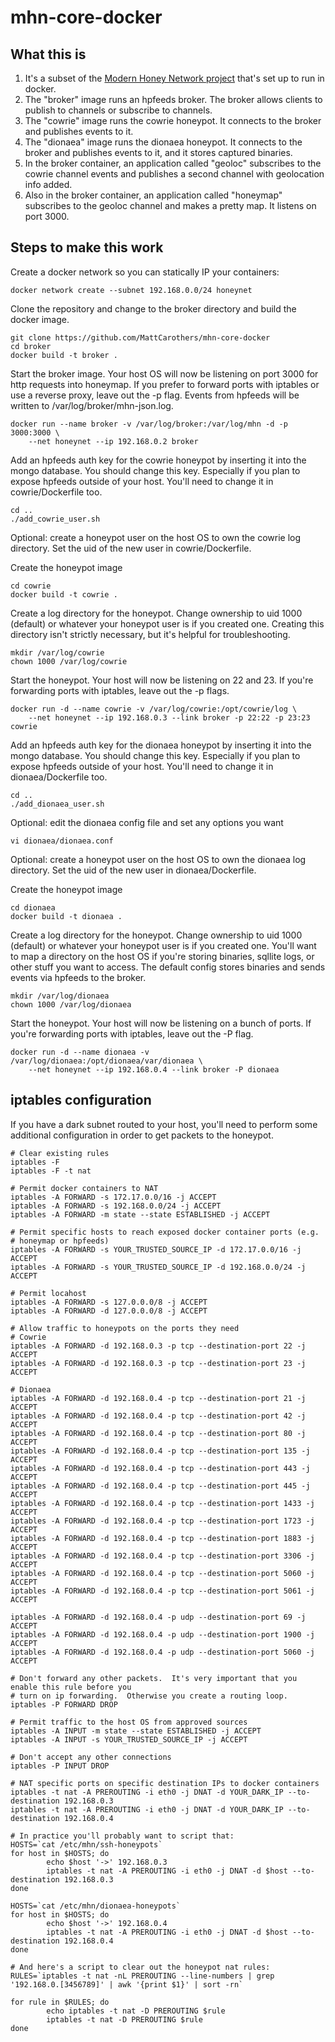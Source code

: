 # mhn-core-docker

## What this is

1. It's a subset of the [Modern Honey Network project](https://github.com/threatstream/mhn) that's set up to run in docker.
2. The "broker" image runs an hpfeeds broker.  The broker allows clients to publish to channels or subscribe to channels.
3. The "cowrie" image runs the cowrie honeypot.  It connects to the broker and publishes events to it.
4. The "dionaea" image runs the dionaea honeypot.  It connects to the broker and publishes events to it, and it stores captured binaries.
5. In the broker container, an application called "geoloc" subscribes to the cowrie channel events and publishes a second channel with geolocation info added.
6. Also in the broker container, an application called "honeymap" subscribes to the geoloc channel and makes a pretty map.  It listens on port 3000.

## Steps to make this work

Create a docker network so you can statically IP your containers:
```
docker network create --subnet 192.168.0.0/24 honeynet
```

Clone the repository and change to the broker directory and build the docker image.
```
git clone https://github.com/MattCarothers/mhn-core-docker
cd broker
docker build -t broker .
```

Start the broker image.  Your host OS will now be listening on port 3000 for http requests into
honeymap.  If you prefer to forward ports with iptables or use a reverse proxy, leave out the
-p flag.  Events from hpfeeds will be written to /var/log/broker/mhn-json.log.
```
docker run --name broker -v /var/log/broker:/var/log/mhn -d -p 3000:3000 \
	--net honeynet --ip 192.168.0.2 broker
```

Add an hpfeeds auth key for the cowrie honeypot by inserting it into the mongo
database.  You should change this key.  Especially if you plan to expose
hpfeeds outside of your host.  You'll need to change it in cowrie/Dockerfile
too.
```
cd ..
./add_cowrie_user.sh
```

Optional: create a honeypot user on the host OS to own the cowrie log
directory.  Set the uid of the new user in cowrie/Dockerfile.

Create the honeypot image
```
cd cowrie
docker build -t cowrie .
```

Create a log directory for the honeypot.  Change ownership to uid 1000 (default)
or whatever your honeypot user is if you created one.  Creating this directory
isn't strictly necessary, but it's helpful for troubleshooting.
```
mkdir /var/log/cowrie
chown 1000 /var/log/cowrie
```

Start the honeypot.  Your host will now be listening on 22 and 23.  If you're 
forwarding ports with iptables, leave out the -p flags.
```
docker run -d --name cowrie -v /var/log/cowrie:/opt/cowrie/log \
	--net honeynet --ip 192.168.0.3 --link broker -p 22:22 -p 23:23 cowrie
```

Add an hpfeeds auth key for the dionaea honeypot by inserting it into the
mongo database.  You should change this key.  Especially if you plan to expose
hpfeeds outside of your host.  You'll need to change it in dionaea/Dockerfile
too.
```
cd ..
./add_dionaea_user.sh
```

Optional: edit the dionaea config file and set any options you want
```
vi dionaea/dionaea.conf
```

Optional: create a honeypot user on the host OS to own the dionaea log
directory.  Set the uid of the new user in dionaea/Dockerfile.

Create the honeypot image
```
cd dionaea
docker build -t dionaea .
```

Create a log directory for the honeypot.  Change ownership to uid 1000
(default) or whatever your honeypot user is if you created one.  You'll
want to map a directory on the host OS if you're storing binaries, sqllite
logs, or other stuff you want to access.  The default config stores binaries
and sends events via hpfeeds to the broker.
```
mkdir /var/log/dionaea
chown 1000 /var/log/dionaea
```

Start the honeypot.  Your host will now be listening on a bunch of ports.
If you're forwarding ports with iptables, leave out the -P flag.
```
docker run -d --name dionaea -v /var/log/dionaea:/opt/dionaea/var/dionaea \
	--net honeynet --ip 192.168.0.4 --link broker -P dionaea
```

## iptables configuration

If you have a dark subnet routed to your host, you'll need to perform some additional configuration
in order to get packets to the honeypot.

```
# Clear existing rules
iptables -F
iptables -F -t nat

# Permit docker containers to NAT
iptables -A FORWARD -s 172.17.0.0/16 -j ACCEPT
iptables -A FORWARD -s 192.168.0.0/24 -j ACCEPT
iptables -A FORWARD -m state --state ESTABLISHED -j ACCEPT

# Permit specific hosts to reach exposed docker container ports (e.g.
# honeymap or hpfeeds)
iptables -A FORWARD -s YOUR_TRUSTED_SOURCE_IP -d 172.17.0.0/16 -j ACCEPT
iptables -A FORWARD -s YOUR_TRUSTED_SOURCE_IP -d 192.168.0.0/24 -j ACCEPT

# Permit locahost
iptables -A FORWARD -s 127.0.0.0/8 -j ACCEPT
iptables -A FORWARD -d 127.0.0.0/8 -j ACCEPT

# Allow traffic to honeypots on the ports they need
# Cowrie
iptables -A FORWARD -d 192.168.0.3 -p tcp --destination-port 22 -j ACCEPT
iptables -A FORWARD -d 192.168.0.3 -p tcp --destination-port 23 -j ACCEPT

# Dionaea
iptables -A FORWARD -d 192.168.0.4 -p tcp --destination-port 21 -j ACCEPT
iptables -A FORWARD -d 192.168.0.4 -p tcp --destination-port 42 -j ACCEPT
iptables -A FORWARD -d 192.168.0.4 -p tcp --destination-port 80 -j ACCEPT
iptables -A FORWARD -d 192.168.0.4 -p tcp --destination-port 135 -j ACCEPT
iptables -A FORWARD -d 192.168.0.4 -p tcp --destination-port 443 -j ACCEPT
iptables -A FORWARD -d 192.168.0.4 -p tcp --destination-port 445 -j ACCEPT
iptables -A FORWARD -d 192.168.0.4 -p tcp --destination-port 1433 -j ACCEPT
iptables -A FORWARD -d 192.168.0.4 -p tcp --destination-port 1723 -j ACCEPT
iptables -A FORWARD -d 192.168.0.4 -p tcp --destination-port 1883 -j ACCEPT
iptables -A FORWARD -d 192.168.0.4 -p tcp --destination-port 3306 -j ACCEPT
iptables -A FORWARD -d 192.168.0.4 -p tcp --destination-port 5060 -j ACCEPT
iptables -A FORWARD -d 192.168.0.4 -p tcp --destination-port 5061 -j ACCEPT

iptables -A FORWARD -d 192.168.0.4 -p udp --destination-port 69 -j ACCEPT
iptables -A FORWARD -d 192.168.0.4 -p udp --destination-port 1900 -j ACCEPT
iptables -A FORWARD -d 192.168.0.4 -p udp --destination-port 5060 -j ACCEPT

# Don't forward any other packets.  It's very important that you enable this rule before you
# turn on ip forwarding.  Otherwise you create a routing loop.
iptables -P FORWARD DROP

# Permit traffic to the host OS from approved sources
iptables -A INPUT -m state --state ESTABLISHED -j ACCEPT
iptables -A INPUT -s YOUR_TRUSTED_SOURCE_IP -j ACCEPT

# Don't accept any other connections
iptables -P INPUT DROP

# NAT specific ports on specific destination IPs to docker containers
iptables -t nat -A PREROUTING -i eth0 -j DNAT -d YOUR_DARK_IP --to-destination 192.168.0.3
iptables -t nat -A PREROUTING -i eth0 -j DNAT -d YOUR_DARK_IP --to-destination 192.168.0.4

# In practice you'll probably want to script that:
HOSTS=`cat /etc/mhn/ssh-honeypots`
for host in $HOSTS; do
        echo $host '->' 192.168.0.3
        iptables -t nat -A PREROUTING -i eth0 -j DNAT -d $host --to-destination 192.168.0.3
done

HOSTS=`cat /etc/mhn/dionaea-honeypots`
for host in $HOSTS; do
        echo $host '->' 192.168.0.4
        iptables -t nat -A PREROUTING -i eth0 -j DNAT -d $host --to-destination 192.168.0.4
done

# And here's a script to clear out the honeypot nat rules:
RULES=`iptables -t nat -nL PREROUTING --line-numbers | grep '192.168.0.[3456789]' | awk '{print $1}' | sort -rn`

for rule in $RULES; do
        echo iptables -t nat -D PREROUTING $rule
        iptables -t nat -D PREROUTING $rule
done
```
